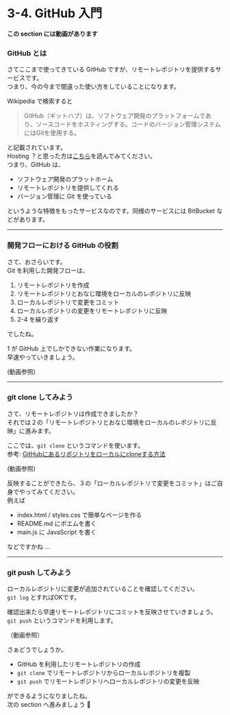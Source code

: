 # 3-4. GitHub 入門

**この section には動画があります**

### GitHub とは

さてここまで使ってきている GitHub ですが、リモートレポジトリを提供するサービスです。<br>
つまり、今の今まで間違った使い方をしていることになります。

Wikipedia で検索すると

> GitHub（ギットハブ）は、ソフトウェア開発のプラットフォームであり、ソースコードをホスティングする。コードのバージョン管理システムにはGitを使用する。

と記載されています。<br>
Hosting ？と思った方は[こちら](https://wa3.i-3-i.info/word1335.html)を読んでみてください。<br>
つまり、GitHub は、

- ソフトウェア開発のプラットホーム
- リモートレポジトリを提供してくれる
- バージョン管理に Git を使っている

というような特徴をもったサービスなのです。同様のサービスには BitBucket などがあります。

---

### 開発フローにおける GitHub の役割

さて、おさらいです。<br>
Git を利用した開発フローは、

1. リモートレポジトリを作成
2. リモートレポジトリとおなじ環境をローカルのレポジトリに反映
3. ローカルレポジトリで変更をコミット
4. ローカルレポジトリの変更をリモートレポジトリに反映
5. 2-4 を繰り返す

でしたね。<br>

1 が GitHub 上でしかできない作業になります。<br>
早速やっていきましょう。

(動画参照)

---

### git clone してみよう

さて、リモートレポジトリは作成できましたか？<br>
それでは２の「リモートレポジトリとおなじ環境をローカルのレポジトリに反映」に進みます。

ここでは、`git clone` というコマンドを使います。<br>
参考: [GitHubにあるリポジトリをローカルにcloneする方法](https://qiita.com/masamitsu-konya/items/abb572337156e4d003cf)

(動画参照)

反映することができたら、３の「ローカルレポジトリで変更をコミット」はご自身でやってみてください。<br>
例えば

- index.html / styles.css で簡単なページを作る
- README.md にポエムを書く
- main.js に JavaScript を書く

などですかね ...

---

### git push してみよう

ローカルレポジトリに変更が追加されていることを確認してください。<br>
`git log` とすればOKです。

確認出来たら早速リモートレポジトリにコミットを反映させていきましょう。<br>
`git push` というコマンドを利用します。

（動画参照）


さぁどうでしょうか。<br>

- GitHub を利用したリモートレポジトリの作成
- `git clone` でリモートレポジトリからローカルレポジトリを複製
- `git push` でリモートレポジトリへローカルレポジトリの変更を反映

ができるようになりましたね。<br>
次の section へ進みましょう :rocket:

